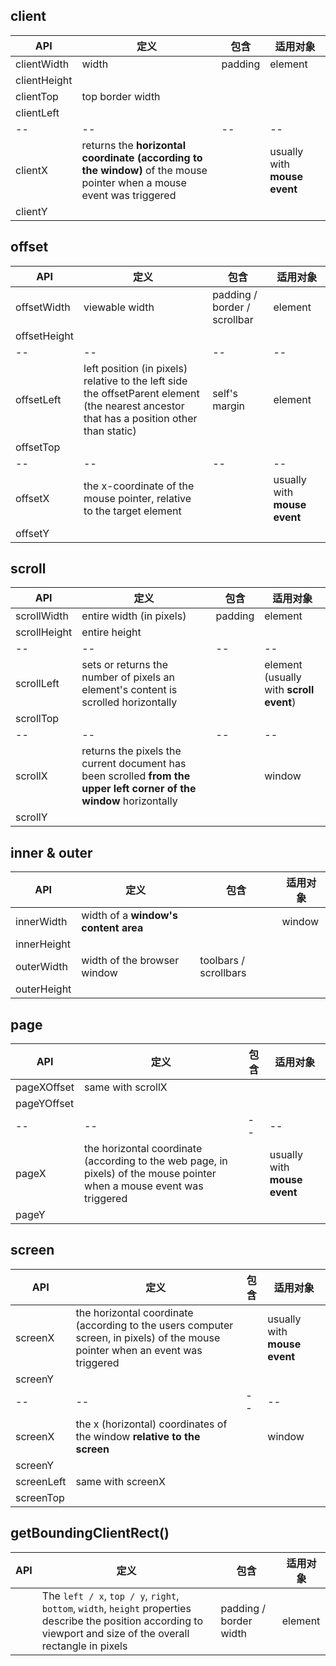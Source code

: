 ## client
|API|定义|包含|适用对象|
|--|--|--|--|
|clientWidth|width|padding|element|
|clientHeight||||
|clientTop|top border width|||
|clientLeft||||
|--|--|--|--|
|clientX|returns the **horizontal coordinate (according to the window)** of the mouse pointer when a mouse event was triggered||usually with **mouse event**|
|clientY||||
## offset
|API|定义|包含|适用对象|
|--|--|--|--|
|offsetWidth|viewable width|padding / border / scrollbar|element|
|offsetHeight||||
|--|--|--|--|
|offsetLeft|left position (in pixels) relative to the left side the offsetParent element (the nearest ancestor that has a position other than static)|self's margin|element|
|offsetTop||||
|--|--|--|--|
|offsetX|the x-coordinate of the mouse pointer, relative to the target element||usually with **mouse event**|
|offsetY||||
## scroll
|API|定义|包含|适用对象|
|--|--|--|--|
|scrollWidth|entire width (in pixels)|padding|element|
|scrollHeight|entire height|||
|--|--|--|--|
|scrollLeft|sets or returns the number of pixels an element's content is scrolled horizontally||element (usually with **scroll event**)|
|scrollTop||||
|--|--|--|--|
|scrollX|returns the pixels the current document has been scrolled **from the upper left corner of the window** horizontally||window|
|scrollY||||
## inner & outer
|API|定义|包含|适用对象|
|--|--|--|--|
|innerWidth|width of a **window's content area**||window|
|innerHeight||||
|outerWidth|width of the browser window|toolbars / scrollbars||
|outerHeight||||
## page
|API|定义|包含|适用对象|
|--|--|--|--|
|pageXOffset|same with scrollX|||
|pageYOffset||||
|--|--|--|--|
|pageX|the horizontal coordinate (according to the web page, in pixels) of the mouse pointer when a mouse event was triggered||usually with **mouse event**|
|pageY||||
## screen
|API|定义|包含|适用对象|
|--|--|--|--|
|screenX|the horizontal coordinate (according to the users computer screen, in pixels) of the mouse pointer when an event was triggered||usually with **mouse event**|
|screenY||||
|--|--|--|--|
|screenX|the x (horizontal) coordinates of the window **relative to the screen**||window|
|screenY||||
|screenLeft|same with screenX|||
|screenTop||||
## getBoundingClientRect()
|API|定义|包含|适用对象|
|--|--|--|--|
||The `left / x`, `top / y`, `right`, `bottom`, `width`, `height` properties describe the position according to viewport and size of the overall rectangle in pixels|padding / border width|element|
